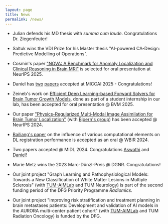 ```yaml
---
layout: page
title: News
permalink: /news/
---
```

- Julian defends his MD thesis with *summa cum laude*. Congratulations Dr. Ziegenfeuter!

- Saltuk wins the VDI Prize for his Master thesis "AI-powered CA-Design: Predictive Modelling of Operations".

- Cosmin's paper ["NOVA: A Benchmark for Anomaly Localization and Clinical Reasoning in Brain MRI"](https://arxiv.org/abs/2505.14064) is selected for oral presentation at NeurIPS 2025.

- Daniel has [two](https://arxiv.org/abs/2509.06592) [papers](https://arxiv.org/abs/2509.06617) accepted at MICCAI 2025 - Congratulations!

- Zeineb's work on [Efficient Deep Learning-based Forward Solvers for Brain Tumor Growth Models](https://arxiv.org/abs/2501.08226), done as part of a student internship in our lab, has been accepted for oral presentation @ BVM 2025.

- Our paper ["Physics-Regularized Multi-Modal Image Assimilation for Brain Tumor Localization"](https://neurips.cc/virtual/2024/poster/94680) (with [Bjoern's group](https://www.dqbm.uzh.ch/en/research/menze.html)) has been accepted @ NeurIPS 2024.

- [Bailiang's paper](https://arxiv.org/abs/2407.19274) on the influence of various computational elements on DL registration performance is accepted as an oral @ WBIR 2024.

- Two papers accepted @ MIDL 2024. Congratulations [Aswathi](https://openreview.net/forum?id=uoRbMNoZ7w) and [Daniel](https://openreview.net/forum?id=5Oiqw76ube)!

- Marie Metz wins the 2023 Marc-Dünzl-Preis @ DGNR. Congratulations!

- Our joint project "Graph Learning and Pathophysiological Models: Towards a New Classification of White Matter Lesions in Multiple Sclerosis" (with [TUM-AIMLab](https://aim-lab.io/) and TUM Neurology) is part of the second funding period of the DFG Priority Programme *Radiomics*.

- Our joint project "Improving risk stratification and treatment planning in brain metastases patients: Development and validation of AI models in the AURORA multi-center patient cohort" (with [TUM-AIMLab](https://aim-lab.io/) and TUM Radiation Oncology) is funded by the DFG.
